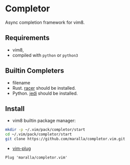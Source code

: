 Completor
=========

Async completion framework for vim8.

Requirements
------------

* vim8,
* compiled with `python` or `python3`

Builtin Completers
------------------

* filename
* Rust. [racer](https://github.com/phildawes/racer#installation) should be installed.
* Python. [jedi](https://github.com/davidhalter/jedi#installation) should be installed.

Install
-------

* vim8 builtin package manager:

```bash
mkdir -p ~/.vim/pack/completor/start
cd ~/.vim/pack/completor/start
git clone https://github.com/maralla/completor.vim.git
```

* [vim-plug](https://github.com/junegunn/vim-plug)

```vim
Plug 'maralla/completor.vim'
```
